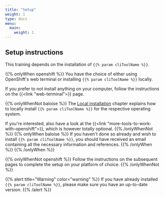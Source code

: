 ```yaml
---
title: "Setup"
weight: 1
type: docs
menu:
  main:
    weight: 1
---
```


## Setup instructions

This training depends on the installation of `{{% param cliToolName %}}`.

{{% onlyWhen openshift %}}
You have the choice of either using OpenShift's web terminal or installing `{{% param cliToolName %}}` locally.

If you prefer to not install anything on your computer, follow the instructions on the {{<link "web-terminal">}} page.

{{% onlyWhenNot baloise %}}
The [Local installation](local-installation/) chapter explains how to locally install `{{% param cliToolName %}}` for the respective operating system.

If you're interested, also have a look at the {{<link "more-tools-to-work-with-openshift">}}, which is however totally optional.
{{% /onlyWhenNot %}}
{{% onlyWhen baloise %}}
If you haven't done so already and wish to install `{{% param cliToolName %}}`, you should have received an email containing all the necessary information and references.
{{% /onlyWhen %}}
{{% /onlyWhen %}}

{{% onlyWhenNot openshift %}}
Follow the instructions on the subsequent pages to complete the setup on your platform of choice.
{{% /onlyWhenNot %}}

{{% alert title="Warning" color="warning" %}}
If you have already installed `{{% param cliToolName %}}`, please make sure you have an up-to-date version.
{{% /alert %}}

